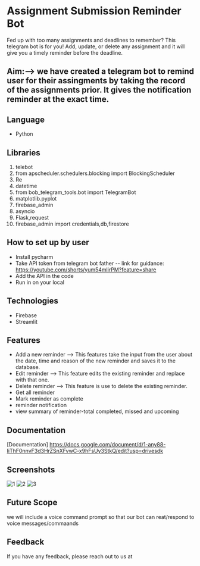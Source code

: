 # Assignment Submission Reminder Bot
Fed up with too many assignments and deadlines to remember? This telegram bot is for you! Add, update, or delete any assignment and it will give you a timely reminder before the deadline.

## Aim:–> we have created a telegram bot to remind user for their assingments by taking the record of the assignments prior. It gives the notification reminder at the exact time.

## Language 
- Python

## Libraries
1.  telebot
2.  from apscheduler.schedulers.blocking import BlockingScheduler
3.  Re
4.  datetime 
5.  from bob_telegram_tools.bot import TelegramBot
6.  matplotlib.pyplot
7.  firebase_admin
8.  asyncio
9.  Flask,request
10. firebase_admin import credentials,db,firestore

## How to set up by user
- Install pycharm
- Take API token from telegram bot father 
        -- link for guidance: https://youtube.com/shorts/yum54mlirPM?feature=share  
- Add the API in the code 
- Run in on your local


## Technologies 
- Firebase
- Streamlit

## Features

- Add a new reminder --> This features take the input from the user about the date, time and reason of the new reminder and saves it to the database.
- Edit reminder --> This feature edits the existing reminder and replace with that one.
- Delete reminder --> This feature is use to delete the existing reminder.
- Get all reminder
- Mark reminder as complete
- reminder notification
- view summary of reminder-total completed, missed and upcoming


## Documentation


[Documentation]
https://docs.google.com/document/d/1-any88-IiThF0nnvF3d3HrZSnXFvwC-x9hFsUy3StkQ/edit?usp=drivesdk

## Screenshots
![1](https://user-images.githubusercontent.com/101000458/218455159-52c2673c-1d4f-4eea-b2bb-355092a8d188.png)
![2](https://user-images.githubusercontent.com/101000458/218455711-1836d06d-555b-43f7-bac1-d5fafcc09679.png)
![3](https://user-images.githubusercontent.com/101000458/218455861-a0192309-7d9c-49d7-8f39-03c22c1af574.png)



## Future Scope

we will include a voice command prompt so that our bot can reat/respond to voice messages/commaands





## Feedback

If you have any feedback, please reach out to us at
